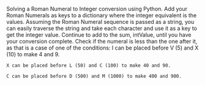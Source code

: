 Solving a Roman Numeral to Integer conversion using Python. Add your Roman Numerals as keys to a dictionary where the integer equivalent is the values. Assuming the Roman Numeral sequence is passed as a string, you can easily traverse the string and take each character and use it as a key to get the integer value. Continue to add to the sum, intValue, until you have your conversion complete. Check if the numeral is less than the one after it, as that is a case of one of the conditions: 
    I can be placed before V (5) and X (10) to make 4 and 9. 

    X can be placed before L (50) and C (100) to make 40 and 90. 
    
    C can be placed before D (500) and M (1000) to make 400 and 900.